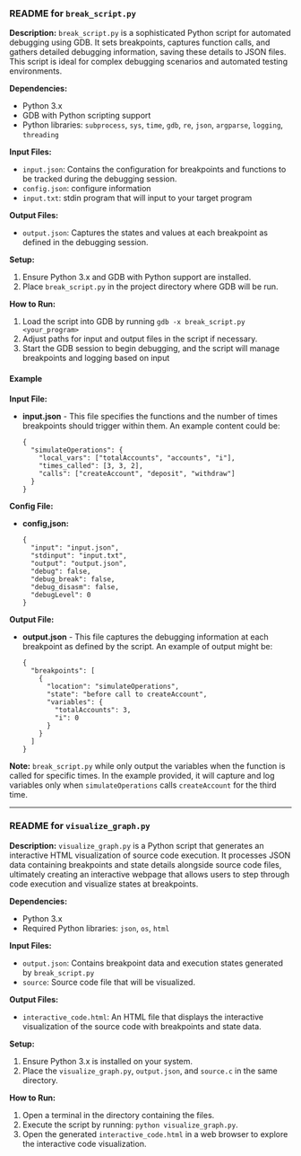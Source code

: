 ### README for `break_script.py`

**Description:** `break_script.py` is a sophisticated Python script for automated debugging using GDB. It sets breakpoints, captures function calls, and gathers detailed debugging information, saving these details to JSON files. This script is ideal for complex debugging scenarios and automated testing environments.

**Dependencies:**

- Python 3.x
- GDB with Python scripting support
- Python libraries: `subprocess`, `sys`, `time`, `gdb`, `re`, `json`, `argparse`, `logging`, `threading`

**Input Files:**

- `input.json`: Contains the configuration for breakpoints and functions to be tracked during the debugging session.
- `config.json`: configure information
- `input.txt`: stdin program that will input to your target program

**Output Files:**

- `output.json`: Captures the states and values at each breakpoint as defined in the debugging session.

**Setup:**

1. Ensure Python 3.x and GDB with Python support are installed.
2. Place `break_script.py` in the project directory where GDB will be run.

**How to Run:**

1. Load the script into GDB by running ` gdb -x break_script.py <your_program>  `
2. Adjust paths for input and output files in the script if necessary.
3. Start the GDB session to begin debugging, and the script will manage breakpoints and logging based on input

#### Example

**Input File:**

- **input.json** - This file specifies the functions and the number of times breakpoints should trigger within them. An example content could be:

  ```
  {
    "simulateOperations": {
      "local_vars": ["totalAccounts", "accounts", "i"],
      "times_called": [3, 3, 2],
      "calls": ["createAccount", "deposit", "withdraw"]
    }
  }
  ```

**Config File:**

- **config,json:**

  ```
  {
    "input": "input.json",
    "stdinput": "input.txt",
    "output": "output.json",
    "debug": false,
    "debug_break": false,
    "debug_disasm": false,
    "debugLevel": 0
  }
  ```

**Output File:**

- **output.json** - This file captures the debugging information at each breakpoint as defined by the script. An example of output might be:

  ```
  {
    "breakpoints": [
      {
        "location": "simulateOperations",
        "state": "before call to createAccount",
        "variables": {
          "totalAccounts": 3,
          "i": 0
        }
      }
    ]
  }
  ```



**Note:** `break_script.py` while only output the variables when the function is called for specific times. In the example provided, it will capture and log variables only when `simulateOperations` calls `createAccount` for the third time.



---

### README for `visualize_graph.py`

**Description:** `visualize_graph.py` is a Python script that generates an interactive HTML visualization of source code execution. It processes JSON data containing breakpoints and state details alongside source code files, ultimately creating an interactive webpage that allows users to step through code execution and visualize states at breakpoints.

**Dependencies:**

- Python 3.x
- Required Python libraries: `json`, `os`, `html`

**Input Files:**

- `output.json`: Contains breakpoint data and execution states generated by `break_script.py`
- `source`: Source code file that will be visualized.

**Output Files:**

- `interactive_code.html`: An HTML file that displays the interactive visualization of the source code with breakpoints and state data.

**Setup:**

1. Ensure Python 3.x is installed on your system.
2. Place the `visualize_graph.py`, `output.json`, and `source.c` in the same directory.

**How to Run:**

1. Open a terminal in the directory containing the files.
2. Execute the script by running: `python visualize_graph.py`.
3. Open the generated `interactive_code.html` in a web browser to explore the interactive code visualization.
